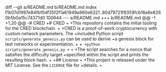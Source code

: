 diff --git a/README.md b/README.md
index f1b07d1997e84fbf0df35f2f1a61949a960e6321..80d79721f9359fcb16a6e8260b5b0a15c74371d0 100644
--- a/README.md
+++ b/README.md
@@ -1 +1,20 @@
-# CRED
+# CRED
+
+This repository contains the initial tooling for the CRED blockchain.
+
+CRED is a proof-of-work cryptocurrency with custom network parameters. The
+included Python script `scripts/generate_genesis.py` can be used to derive
+a genesis block for test networks or experimentation.
+
+```
+python scripts/generate_genesis.py
+```
+
+The script searches for a nonce that satisfies the difficulty target
+specified within the script and prints the resulting block hash.
+
+## License
+
+This project is released under the MIT License. See the `LICENSE` file for
+details.
+
